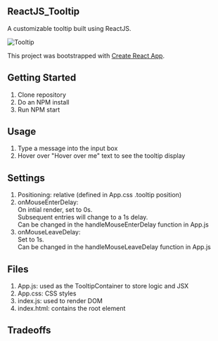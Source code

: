 ## ReactJS_Tooltip
A customizable tooltip built using ReactJS.

![Tooltip](https://github.com/hms15/ReactJS_Tooltip/blob/master/tooltip.png)

This project was bootstrapped with [Create React App](https://github.com/facebookincubator/create-react-app).

## Getting Started
1. Clone repository
2. Do an NPM install
3. Run NPM start

## Usage
1. Type a message into the input box
2. Hover over "Hover over me" text to see the tooltip display

## Settings
1. Positioning: relative (defined in App.css .tooltip position)
2. onMouseEnterDelay:   
    On intial render, set to 0s.   
    Subsequent entries will change to a 1s delay.  
    Can be changed in the handleMouseEnterDelay function in App.js  
3. onMouseLeaveDelay:  
    Set to 1s.  
    Can be changed in the handleMouseLeaveDelay function in App.js  

## Files 
1. App.js: used as the TooltipContainer to store logic and JSX
2. App.css: CSS styles
3. index.js: used to render DOM
4. index.html: contains the root element

## Tradeoffs
